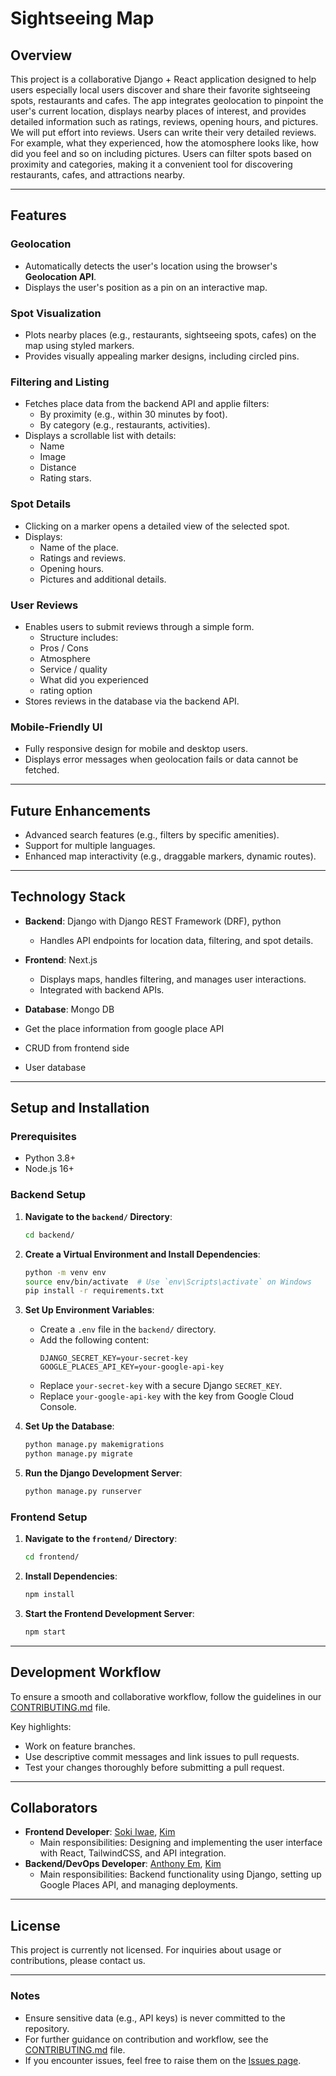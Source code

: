 # **Sightseeing Map**

## **Overview**
This project is a collaborative Django + React application designed to help users especially local users discover and share their favorite sightseeing spots, restaurants and cafes. The app integrates geolocation to pinpoint the user's current location, displays nearby places of interest, and provides detailed information such as ratings, reviews, opening hours, and pictures. We will put effort into reviews. Users can write their very detailed reviews. For example, what they experienced, how the atomosphere looks like, how did you feel and so on including pictures. Users can filter spots based on proximity and categories, making it a convenient tool for discovering restaurants, cafes, and attractions nearby.

---

## **Features**

### **Geolocation**
- Automatically detects the user's location using the browser's **Geolocation API**.
- Displays the user's position as a pin on an interactive map.

### **Spot Visualization**
- Plots nearby places (e.g., restaurants, sightseeing spots, cafes) on the map using styled markers.
- Provides visually appealing marker designs, including circled pins.

### **Filtering and Listing**
- Fetches place data from the backend API and applie filters:
  - By proximity (e.g., within 30 minutes by foot).
  - By category (e.g., restaurants, activities).
- Displays a scrollable list with details:
  - Name
  - Image
  - Distance
  - Rating stars.

### **Spot Details**
- Clicking on a marker opens a detailed view of the selected spot.
- Displays:
  - Name of the place.
  - Ratings and reviews.
  - Opening hours.
  - Pictures and additional details.

### **User Reviews**
- Enables users to submit reviews through a simple form.
  -  Structure includes:
  - Pros / Cons
  - Atmosphere
  - Service / quality
  - What did you experienced
  - rating option
- Stores reviews in the database via the backend API.

### **Mobile-Friendly UI**
- Fully responsive design for mobile and desktop users.
- Displays error messages when geolocation fails or data cannot be fetched.

---

## **Future Enhancements**
- Advanced search features (e.g., filters by specific amenities).
- Support for multiple languages.
- Enhanced map interactivity (e.g., draggable markers, dynamic routes).

---

## **Technology Stack**
- **Backend**: Django with Django REST Framework (DRF), python
  - Handles API endpoints for location data, filtering, and spot details.
- **Frontend**: Next.js
  - Displays maps, handles filtering, and manages user interactions.
  - Integrated with backend APIs.

- **Database**: Mongo DB
 - Get the place information from google place API
 - CRUD from frontend side
 - User database

---

## **Setup and Installation**

### **Prerequisites**
- Python 3.8+
- Node.js 16+

### **Backend Setup**
1. **Navigate to the `backend/` Directory**:
   ```bash
   cd backend/
   ```

2. **Create a Virtual Environment and Install Dependencies**:
   ```bash
   python -m venv env
   source env/bin/activate  # Use `env\Scripts\activate` on Windows
   pip install -r requirements.txt
   ```

3. **Set Up Environment Variables**:
   - Create a `.env` file in the `backend/` directory.
   - Add the following content:
     ```plaintext
     DJANGO_SECRET_KEY=your-secret-key
     GOOGLE_PLACES_API_KEY=your-google-api-key
     ```
   - Replace `your-secret-key` with a secure Django `SECRET_KEY`.
   - Replace `your-google-api-key` with the key from Google Cloud Console.

4. **Set Up the Database**:
   ```bash
   python manage.py makemigrations
   python manage.py migrate
   ```

5. **Run the Django Development Server**:
   ```bash
   python manage.py runserver
   ```

### **Frontend Setup**
1. **Navigate to the `frontend/` Directory**:
   ```bash
   cd frontend/
   ```

2. **Install Dependencies**:
   ```bash
   npm install
   ```

3. **Start the Frontend Development Server**:
   ```bash
   npm start
   ```

---

## **Development Workflow**
To ensure a smooth and collaborative workflow, follow the guidelines in our [CONTRIBUTING.md](CONTRIBUTING.md) file.  

Key highlights:
- Work on feature branches.
- Use descriptive commit messages and link issues to pull requests.
- Test your changes thoroughly before submitting a pull request.

---

## **Collaborators**

- **Frontend Developer**: [Soki Iwae](https://github.com/Sochan2), [Kim](https://github.com/kyoushiro3)
  - Main responsibilities: Designing and implementing the user interface with React, TailwindCSS, and API integration.
- **Backend/DevOps Developer**: [Anthony Em](https://github.com/AnSiChen), [Kim](https://github.com/kyoushiro3)
  - Main responsibilities: Backend functionality using Django, setting up Google Places API, and managing deployments.

---

## **License**
This project is currently not licensed. For inquiries about usage or contributions, please contact us.

---

### **Notes**
- Ensure sensitive data (e.g., API keys) is never committed to the repository.  
- For further guidance on contribution and workflow, see the [CONTRIBUTING.md](CONTRIBUTING.md) file.  
- If you encounter issues, feel free to raise them on the [Issues page](https://github.com/AstromaoLabs/sightseeing-map/issues).
